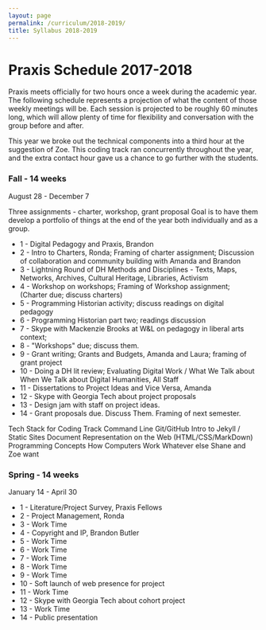 ```yaml
---
layout: page
permalink: /curriculum/2018-2019/
title: Syllabus 2018-2019
---
```


# Praxis Schedule 2017-2018

Praxis meets officially for two hours once a week during the academic year. The following schedule represents a projection of what the content of those weekly meetings will be. Each session is projected to be roughly 60 minutes long, which will allow plenty of time for flexibility and conversation with the group before and after.

This year we broke out the technical components into a third hour at the suggestion of Zoe. This coding track ran concurrently throughout the year, and the extra contact hour gave us a chance to go further with the students.

### Fall - 14 weeks
August 28 - December 7

Three assignments - charter, workshop, grant proposal
Goal is to have them develop a portfolio of things at the end of the year both individually and as a group.

* 1 - Digital Pedagogy and Praxis, Brandon
* 2 - Intro to Charters, Ronda; Framing of charter assignment; Discussion of collaboration and community building with Amanda and Brandon
* 3 - Lightning Round of DH Methods and Disciplines - Texts, Maps, Networks, Archives, Cultural Heritage, Libraries, Activism
* 4 - Workshop on workshops; Framing of Workshop assignment; (Charter due; discuss charters)
* 5 - Programming Historian activity; discuss readings on digital pedagogy
* 6 - Programming Historian part two; readings discussion
* 7 - Skype with Mackenzie Brooks at W&L on pedagogy in liberal arts context; 
* 8 - "Workshops" due; discuss them.
* 9 - Grant writing; Grants and Budgets, Amanda and Laura; framing of grant project
* 10 - Doing a DH lit review; Evaluating Digital Work / What We Talk about When We Talk about Digital Humanities, All Staff
* 11 - Dissertations to Project Ideas and Vice Versa, Amanda
* 12 - Skype with Georgia Tech about project proposals
* 13 - Design jam with staff on project ideas.
* 14 - Grant proposals due. Discuss Them. Framing of next semester.

Tech Stack for Coding Track
Command Line
Git/GitHub
Intro to Jekyll / Static Sites
Document Representation on the Web (HTML/CSS/MarkDown)
Programming Concepts
How Computers Work
Whatever else Shane and Zoe want

### Spring - 14 weeks
January 14 - April 30

* 1 - Literature/Project Survey, Praxis Fellows
* 2 - Project Management, Ronda
* 3 - Work Time
* 4 - Copyright and IP, Brandon Butler
* 5 - Work Time
* 6 - Work Time
* 7 - Work Time
* 8 - Work Time
* 9 - Work Time
* 10 - Soft launch of web presence for project
* 11 - Work Time
* 12 - Skype with Georgia Tech about cohort project
* 13 - Work Time
* 14 - Public presentation
